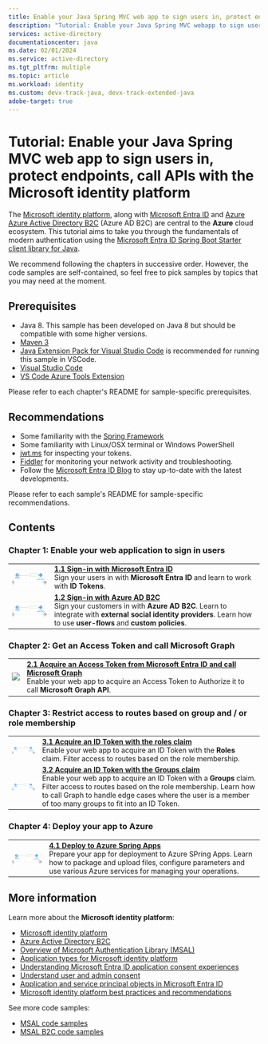 ```yaml
---
title: Enable your Java Spring MVC web app to sign users in, protect endpoints, call APIs with the Microsoft identity platform
description: "Tutorial: Enable your Java Spring MVC webapp to sign users in, protect endpoints, call APIs with the Microsoft identity platform"
services: active-directory
documentationcenter: java
ms.date: 02/01/2024
ms.service: active-directory
ms.tgt_pltfrm: multiple
ms.topic: article
ms.workload: identity
ms.custom: devx-track-java, devx-track-extended-java
adobe-target: true
---
```


# Tutorial: Enable your Java Spring MVC web app to sign users in, protect endpoints, call APIs with the Microsoft identity platform

The [Microsoft identity platform](https://learn.microsoft.com/entra/identity-platform/v2-overview), along with [Microsoft Entra ID](https://learn.microsoft.com/entra/fundamentals/whatis) and [Azure Azure Active Directory B2C](https://docs.microsoft.com/azure/active-directory-b2c/overview) (Azure AD B2C) are central to the **Azure** cloud ecosystem. This tutorial aims to take you through the fundamentals of modern authentication using the [Microsoft Entra ID Spring Boot Starter client library for Java](https://github.com/Azure/azure-sdk-for-java/tree/main/sdk/spring/spring-cloud-azure-starter-active-directory).

We recommend following the chapters in successive order. However, the code samples are self-contained, so feel free to pick samples by topics that you may need at the moment.


## Prerequisites

- Java 8. This sample has been developed on Java 8 but should be compatible with some higher versions.
- [Maven 3](https://maven.apache.org/download.cgi)
- [Java Extension Pack for Visual Studio Code](https://marketplace.visualstudio.com/items?itemName=vscjava.vscode-java-pack) is recommended for running this sample in VSCode.
- [Visual Studio Code](https://code.visualstudio.com/download)
- [VS Code Azure Tools Extension](https://marketplace.visualstudio.com/items?itemName=ms-vscode.vscode-node-azure-pack)

Please refer to each chapter's README for sample-specific prerequisites.

## Recommendations

- Some familiarity with the [Spring Framework](https://spring.io/)
- Some familiarity with Linux/OSX terminal or Windows PowerShell
- [jwt.ms](https://jwt.ms) for inspecting your tokens.
- [Fiddler](https://www.telerik.com/fiddler) for monitoring your network activity and troubleshooting.
- Follow the [Microsoft Entra ID Blog](https://techcommunity.microsoft.com/t5/microsoft-entra-blog/bg-p/Identity) to stay up-to-date with the latest developments.

Please refer to each sample's README for sample-specific recommendations.

## Contents

### Chapter 1: Enable your web application to sign in users

|               |               |
|---------------|---------------|
| <img src="./media/sign-in.png" width="200"> | [**1.1 Sign-in with Microsoft Entra ID**](./1-Authentication/sign-in) </br> Sign your users in with **Microsoft Entra ID** and learn to work with **ID Tokens**.  |
| <img src="./media/sign-in.png" width="200"> | [**1.2 Sign-in with Azure AD B2C**](./1-Authentication/sign-in-b2c) </br> Sign your customers in with **Azure AD B2C**. Learn to integrate with **external social identity providers**. Learn how to use **user-flows** and **custom policies**. |

### Chapter 2: Get an Access Token and call Microsoft Graph

|                |               |
|----------------|---------------|
| <img src="./media/call-graph.png" width="200"> | [**2.1 Acquire an Access Token from Microsoft Entra ID and call Microsoft Graph**](./2-Authorization-I/call-graph) </br> Enable your web app to acquire an Access Token to Authorize it to call **Microsoft Graph API**. |

### Chapter 3: Restrict access to routes based on group and / or role membership

|                |               |
|----------------|---------------|
| <img src="./media/sign-in.png" width="200"> | [**3.1 Acquire an ID Token with the roles claim**](./3-Authorization-II/roles) </br> Enable your web app to acquire an ID Token with the **Roles** claim. Filter access to routes based on the role membership. |
| <img src="./media/sign-in.png" width="200"> | [**3.2 Acquire an ID Token with the Groups claim**](./3-Authorization-II/groups) </br> Enable your web app to acquire an ID Token with a **Groups** claim. Filter access to routes based on the role membership. Learn how to call Graph to handle edge cases where the user is a member of too many groups to fit into an ID Token. |

### Chapter 4: Deploy your app to Azure

|                 |               |
|-----------------|---------------|
| <img src="./media/sign-in.png" width="200"> | [**4.1 Deploy to Azure Spring Apps**](https://learn.microsoft.com/azure/spring-apps/how-to-launch-from-source) </br> Prepare your app for deployment to Azure SPring Apps. Learn how to package and upload files, configure parameters and use various Azure services for managing your operations. |



## More information

Learn more about the **Microsoft identity platform**:

- [Microsoft identity platform](https://learn.microsoft.com/entra/identity-platform/)
- [Azure Active Directory B2C](https://docs.microsoft.com/azure/active-directory-b2c/)
- [Overview of Microsoft Authentication Library (MSAL)](https://learn.microsoft.com/entra/identity-platform/msal-overview)
- [Application types for Microsoft identity platform](https://learn.microsoft.com/entra/identity-platform/v2-app-types)
- [Understanding Microsoft Entra ID application consent experiences](https://learn.microsoft.com/entra/identity-platform/application-consent-experience)
- [Understand user and admin consent](https://learn.microsoft.com/entra/identity-platform/howto-convert-app-to-be-multi-tenant#understand-user-and-admin-consent-and-make-appropriate-code-changes)
- [Application and service principal objects in Microsoft Entra ID](https://learn.microsoft.com/entra/identity-platform/app-objects-and-service-principals)
- [Microsoft identity platform best practices and recommendations](https://learn.microsoft.com/entra/identity-platform/identity-platform-integration-checklist)

See more code samples:

- [MSAL code samples](https://learn.microsoft.com/entra/identity-platform/sample-v2-code?tabs=framework#java)
- [MSAL B2C code samples](https://docs.microsoft.com/azure/active-directory-b2c/code-samples)

